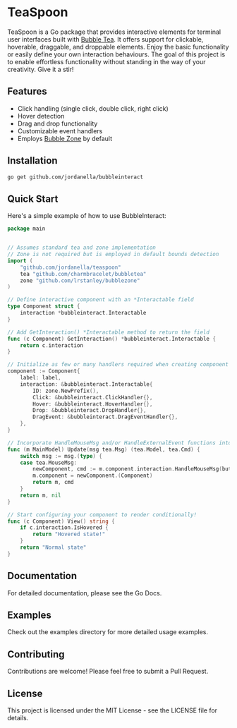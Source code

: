 # TeaSpoon

TeaSpoon is a Go package that provides interactive elements for terminal user interfaces built with [Bubble Tea](https://github.com/charmbracelet/bubbletea). It offers support for clickable, hoverable, draggable, and droppable elements. Enjoy the basic functionality or easily define your own interaction behaviours. The goal of this project is to enable effortless functionality without standing in the way of your creativity. Give it a stir!

## Features

- Click handling (single click, double click, right click)
- Hover detection
- Drag and drop functionality
- Customizable event handlers
- Employs [Bubble Zone](https://github.com/lrstanley/bubblezone) by default

## Installation

```bash
go get github.com/jordanella/bubbleinteract
```

## Quick Start

Here's a simple example of how to use BubbleInteract:

```go
package main


// Assumes standard tea and zone implementation
// Zone is not required but is employed in default bounds detection
import (
    "github.com/jordanella/teaspoon"
    tea "github.com/charmbracelet/bubbletea"
	zone "github.com/lrstanley/bubblezone"
)

// Define interactive component with an *Interactable field
type Component struct {
	interaction *bubbleinteract.Interactable
}

// Add GetInteraction() *Interactable method to return the field
func (c Component) GetInteraction() *bubbleinteract.Interactable {
	return c.interaction
}

// Initialize as few or many handlers required when creating component
component := Component{
    label: label,
    interaction: &bubbleinteract.Interactable{
        ID: zone.NewPrefix(),
        Click: &bubbleinteract.ClickHandler{},
        Hover: &bubbleinteract.HoverHandler{},
        Drop: &bubbleinteract.DropHandler{},
        DragEvent: &bubbleinteract.DragEventHandler{},
    },
}

// Incorporate HandleMouseMsg and/or HandleExternalEvent functions into the Update pipeline
func (m MainModel) Update(msg tea.Msg) (tea.Model, tea.Cmd) {
	switch msg := msg.(type) {
	case tea.MouseMsg:
        newComponent, cmd := m.component.interaction.HandleMouseMsg(button, msg)
        m.component = newComponent.(Component)
		return m, cmd
	}
	return m, nil
}

// Start configuring your component to render conditionally!
func (c Component) View() string {
    if c.interaction.IsHovered {
        return "Hovered state!"
    }
    return "Normal state"
}
```

## Documentation

For detailed documentation, please see the Go Docs.


## Examples

Check out the examples directory for more detailed usage examples.


## Contributing

Contributions are welcome! Please feel free to submit a Pull Request.


## License

This project is licensed under the MIT License - see the LICENSE file for details.